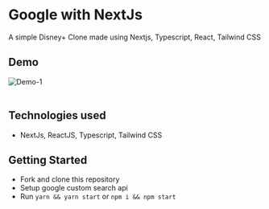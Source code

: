 # Google with NextJs

A simple Disney+ Clone made using Nextjs, Typescript, React, Tailwind CSS

## Demo

![Demo-1](public/images/screenshot.gif)
<br />
<br />

## Technologies used

- NextJs, ReactJS, Typescript, Tailwind CSS

## Getting Started

- Fork and clone this repository
- Setup google custom search api
- Run `yarn && yarn start` or `npm i && npm start`
